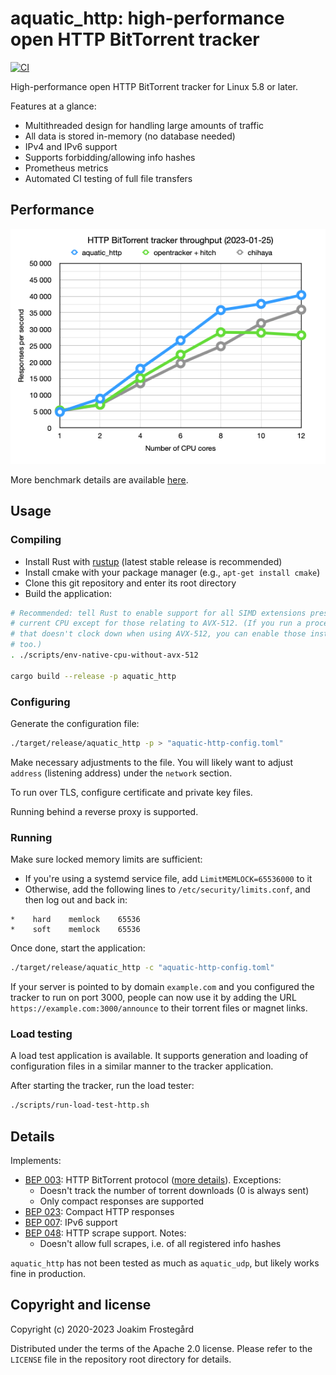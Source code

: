 # aquatic_http: high-performance open HTTP BitTorrent tracker

[![CI](https://github.com/greatest-ape/aquatic/actions/workflows/ci.yml/badge.svg)](https://github.com/greatest-ape/aquatic/actions/workflows/ci.yml)

High-performance open HTTP BitTorrent tracker for Linux 5.8 or later.

Features at a glance:

- Multithreaded design for handling large amounts of traffic
- All data is stored in-memory (no database needed)
- IPv4 and IPv6 support
- Supports forbidding/allowing info hashes
- Prometheus metrics
- Automated CI testing of full file transfers

## Performance

![HTTP BitTorrent tracker throughput comparison](../../documents/aquatic-http-load-test-illustration-2023-01-25.png)

More benchmark details are available [here](../../documents/aquatic-http-load-test-2023-01-25.pdf).

## Usage

### Compiling

- Install Rust with [rustup](https://rustup.rs/) (latest stable release is recommended)
- Install cmake with your package manager (e.g., `apt-get install cmake`)
- Clone this git repository and enter its root directory
- Build the application:

```sh
# Recommended: tell Rust to enable support for all SIMD extensions present on
# current CPU except for those relating to AVX-512. (If you run a processor
# that doesn't clock down when using AVX-512, you can enable those instructions
# too.)
. ./scripts/env-native-cpu-without-avx-512

cargo build --release -p aquatic_http
```

### Configuring

Generate the configuration file:

```sh
./target/release/aquatic_http -p > "aquatic-http-config.toml"
```

Make necessary adjustments to the file. You will likely want to adjust `address`
(listening address) under the `network` section.

To run over TLS, configure certificate and private key files.

Running behind a reverse proxy is supported.

### Running

Make sure locked memory limits are sufficient:
- If you're using a systemd service file, add `LimitMEMLOCK=65536000` to it
- Otherwise, add the following lines to
`/etc/security/limits.conf`, and then log out and back in:

```
*    hard    memlock    65536
*    soft    memlock    65536
```

Once done, start the application:

```sh
./target/release/aquatic_http -c "aquatic-http-config.toml"
```

If your server is pointed to by domain `example.com` and you configured the
tracker to run on port 3000, people can now use it by adding the URL
`https://example.com:3000/announce` to their torrent files or magnet links.

### Load testing

A load test application is available. It supports generation and loading of
configuration files in a similar manner to the tracker application.

After starting the tracker, run the load tester:

```sh
./scripts/run-load-test-http.sh
```

## Details

[BEP 003]: https://www.bittorrent.org/beps/bep_0003.html
[BEP 007]: https://www.bittorrent.org/beps/bep_0007.html
[BEP 023]: https://www.bittorrent.org/beps/bep_0023.html
[BEP 048]: https://www.bittorrent.org/beps/bep_0048.html

Implements:
  * [BEP 003]: HTTP BitTorrent protocol ([more details](https://wiki.theory.org/index.php/BitTorrentSpecification#Tracker_HTTP.2FHTTPS_Protocol)). Exceptions:
    * Doesn't track the number of torrent downloads (0 is always sent)
    * Only compact responses are supported
  * [BEP 023]: Compact HTTP responses
  * [BEP 007]: IPv6 support
  * [BEP 048]: HTTP scrape support. Notes:
    * Doesn't allow full scrapes, i.e. of all registered info hashes

`aquatic_http` has not been tested as much as `aquatic_udp`, but likely works
fine in production.

## Copyright and license

Copyright (c) 2020-2023 Joakim Frostegård

Distributed under the terms of the Apache 2.0 license. Please refer to the
`LICENSE` file in the repository root directory for details.
